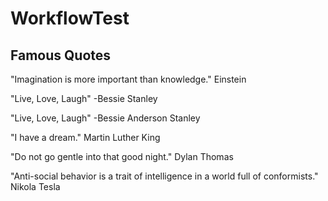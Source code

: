 # WorkflowTest

## Famous Quotes

"Imagination is more important than knowledge." Einstein

"Live, Love, Laugh" -Bessie Stanley

"Live, Love, Laugh" -Bessie Anderson Stanley

"I have a dream." Martin Luther King

"Do not go gentle into that good night." Dylan Thomas

"Anti-social behavior is a trait of intelligence in a world full of conformists." Nikola Tesla